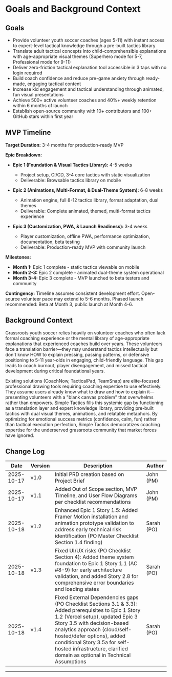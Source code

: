 # Goals and Background Context

## Goals

- Provide volunteer youth soccer coaches (ages 5-11) with instant access to expert-level tactical knowledge through a pre-built tactics library
- Translate adult tactical concepts into child-comprehensible explanations with age-appropriate visual themes (Superhero mode for 5-7, Professional mode for 9-11)
- Deliver zero-friction tactical explanation tool accessible in 3 taps with no login required
- Build coach confidence and reduce pre-game anxiety through ready-made, engaging tactical content
- Increase kid engagement and tactical understanding through animated, fun visual presentations
- Achieve 500+ active volunteer coaches and 40%+ weekly retention within 6 months of launch
- Establish open-source community with 10+ contributors and 100+ GitHub stars within first year

## MVP Timeline

**Target Duration:** 3-4 months for production-ready MVP

**Epic Breakdown:**
- **Epic 1 (Foundation & Visual Tactics Library):** 4-5 weeks
  - Project setup, CI/CD, 3-4 core tactics with static visualization
  - Deliverable: Browsable tactics library on mobile

- **Epic 2 (Animations, Multi-Format, & Dual-Theme System):** 6-8 weeks
  - Animation engine, full 8-12 tactics library, format adaptation, dual themes
  - Deliverable: Complete animated, themed, multi-format tactics experience

- **Epic 3 (Customization, PWA, & Launch Readiness):** 3-4 weeks
  - Player customization, offline PWA, performance optimization, documentation, beta testing
  - Deliverable: Production-ready MVP with community launch

**Milestones:**
- **Month 1:** Epic 1 complete - static tactics viewable on mobile
- **Month 2-3:** Epic 2 complete - animated dual-theme system operational
- **Month 3-4:** Epic 3 complete - MVP launched to beta testers and community

**Contingency:** Timeline assumes consistent development effort. Open-source volunteer pace may extend to 5-6 months. Phased launch recommended: Beta at Month 3, public launch at Month 4-6.

## Background Context

Grassroots youth soccer relies heavily on volunteer coaches who often lack formal coaching experience or the mental library of age-appropriate explanations that experienced coaches build over years. These volunteers face a translation barrier—they may understand tactics intellectually but don't know HOW to explain pressing, passing patterns, or defensive positioning to 5-11 year-olds in engaging, child-friendly language. This gap leads to coach burnout, player disengagement, and missed tactical development during critical foundational years.

Existing solutions (CoachNow, TacticalPad, TeamSnap) are elite-focused professional drawing tools requiring coaching expertise to use effectively. They assume users already know what to draw and how to explain it—presenting volunteers with a "blank canvas problem" that overwhelms rather than empowers. Simple Tactics fills this systemic gap by functioning as a translation layer and expert knowledge library, providing pre-built tactics with dual visual themes, animations, and relatable metaphors. By optimizing for emotional success metrics (confidence, calm, fun) rather than tactical execution perfection, Simple Tactics democratizes coaching expertise for the underserved grassroots community that market forces have ignored.

## Change Log

| Date | Version | Description | Author |
|------|---------|-------------|--------|
| 2025-10-17 | v1.0 | Initial PRD creation based on Project Brief | John (PM) |
| 2025-10-17 | v1.1 | Added Out of Scope section, MVP Timeline, and User Flow Diagrams per checklist recommendations | John (PM) |
| 2025-10-18 | v1.2 | Enhanced Epic 1 Story 1.5: Added Framer Motion installation and animation prototype validation to address early technical risk identification (PO Master Checklist Section 1.4 finding) | Sarah (PO) |
| 2025-10-18 | v1.3 | Fixed UI/UX risks (PO Checklist Section 4): Added theme system foundation to Epic 1 Story 1.1 (AC #8-9) for early architecture validation, and added Story 2.8 for comprehensive error boundaries and loading states | Sarah (PO) |
| 2025-10-18 | v1.4 | Fixed External Dependencies gaps (PO Checklist Sections 3.1 & 3.3): Added prerequisites to Epic 1 Story 1.2 (Vercel setup), updated Epic 3 Story 3.5 with decision-based analytics approach (cloud/self-hosted/defer options), added conditional Story 3.5a for self-hosted infrastructure, clarified domain as optional in Technical Assumptions | Sarah (PO) |

---
